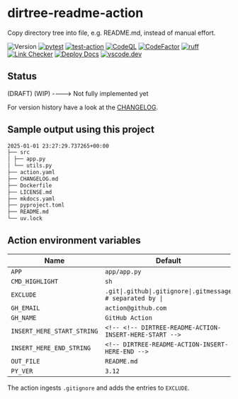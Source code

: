 # dirtree-readme-action

Copy directory tree into file, e.g. README.md, instead of manual effort.

![Version](https://img.shields.io/badge/version-0.2.1-8A2BE2)
[![pytest](https://github.com/qte77/dirtree-readme-action/actions/workflows/pytest.yaml/badge.svg)](https://github.com/qte77/dirtree-readme-action/actions/workflows/pytest.yaml)
[![test-action](https://github.com/qte77/dirtree-readme-action/actions/workflows/test-dirtree-readme-action.yaml/badge.svg)](https://github.com/qte77/dirtree-readme-action/actions/workflows/test-dirtree-readme-action.yaml)
[![CodeQL](https://github.com/qte77/dirtree-readme-action/actions/workflows/codeql.yaml/badge.svg)](https://github.com/qte77/dirtree-readme-action/actions/workflows/codeql.yaml)
[![CodeFactor](https://www.codefactor.io/repository/github/qte77/dirtree-readme-action/badge)](https://www.codefactor.io/repository/github/qte77/dirtree-readme-action)
[![ruff](https://github.com/qte77/dirtree-readme-action/actions/workflows/ruff.yaml/badge.svg)](https://github.com/qte77/dirtree-readme-action/actions/workflows/ruff.yaml)
[![Link Checker](https://github.com/qte77/dirtree-readme-action/actions/workflows/links-fail-fast.yaml/badge.svg)](https://github.com/qte77/dirtree-readme-action/actions/workflows/links-fail-fast.yaml)
[![Deploy Docs](https://github.com/qte77/dirtree-readme-action/actions/workflows/generate-deploy-mkdocs-ghpages.yaml/badge.svg)](https://github.com/qte77/dirtree-readme-action/actions/workflows/generate-deploy-mkdocs-ghpages.yaml)
[![vscode.dev](https://img.shields.io/static/v1?logo=visualstudiocode&label=&message=vscode.dev&labelColor=2c2c32&color=007acc&logoColor=007acc)](https://vscode.dev/github/qte77/dirtree-readme-action)

## Status

(DRAFT) (WIP) ----> Not fully implemented yet

For version history have a look at the [CHANGELOG](CHANGELOG.md).

## Sample output using this project

<!-- DIRTREE-README-ACTION-INSERT-HERE-START -->
```sh
2025-01-01 23:27:29.737265+00:00
├── src
│ ├── app.py
│ └── utils.py
├── action.yaml
├── CHANGELOG.md
├── Dockerfile
├── LICENSE.md
├── mkdocs.yaml
├── pyproject.toml
├── README.md
└── uv.lock
```
<!-- DIRTREE-README-ACTION-INSERT-HERE-END -->

## Action environment variables

| Name | Default |
| - | - |
| `APP` | `app/app.py` |
| `CMD_HIGHLIGHT` | `sh` |
| `EXCLUDE` | `.git\|.github\|.gitignore\|.gitmessage # separated by \|` |
| `GH_EMAIL` | `action@github.com` |
| `GH_NAME` | `GitHub Action` |
| `INSERT_HERE_START_STRING` | `<!-- <!-- DIRTREE-README-ACTION-INSERT-HERE-START -->` |
| `INSERT_HERE_END_STRING` | `<!-- DIRTREE-README-ACTION-INSERT-HERE-END -->` |
| `OUT_FILE` | `README.md` |
| `PY_VER` | `3.12` |

The action ingests `.gitignore` and adds the entries to `EXCLUDE`.
